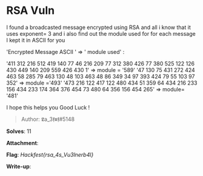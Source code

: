 # RSA Vuln

I found a broadcasted message encrypted using RSA and all i know that it uses exponent= 3 and i also find out the module used for for each message 
I kept it in ASCII for you 

'Encrypted Message ASCII '   => ' module used' : 

'411 312 216 512 419 140 77 46 216 209 77 312 380 426 77 380 525 122 126 430  449 140 209 559 426 430 1'    => module = '589'
'47 130 75 431 272 424 463 58 285 79 463 130 48 103 463 48 86 349 34 97 393 424 79 55 103 97 352' => module ='493'
'473 216 122 417 122 480 434 51 359 64 434 216 233 156 434 233 174 364 376 454 73 480 64 356 156 454 265' => module= '481'


I hope this helps you 
Good Luck !
> Author: 𝕷a_3𝖋𝖚𝖋#5148

**Solves**: 11

**Attachment**:

**Flag**:  *Hackfest{rsa_4s_Vu3lnerb4l}*

**Write-up**:
